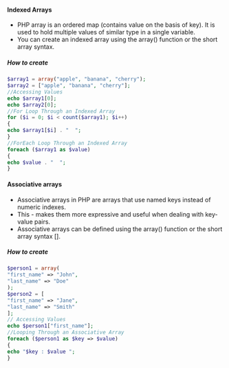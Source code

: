 #### Indexed Arrays 
* PHP array is an ordered map (contains value on the basis of key). It is used to hold multiple values of similar type in a single variable.
* You can create an indexed array using the array() function or the short array syntax.
##### How to create
```php
$array1 = array("apple", "banana", "cherry"); 
$array2 = ["apple", "banana", "cherry"]; 
//Accessing Values 
echo $array1[0]; 
echo $array2[0]; 
//For Loop Through an Indexed Array 
for ($i = 0; $i < count($array1); $i++) 
{ 
echo $array1[$i] . "  "; 
} 
//ForEach Loop Through an Indexed Array 
foreach ($array1 as $value) 
{ 
echo $value . "  "; 
}
```

#### Associative arrays
* Associative arrays in PHP are arrays that use named keys instead of numeric indexes. 
* This - makes them more expressive and useful when dealing with key-value pairs. 
* Associative arrays can be defined using the array() function or the short array syntax [].
##### How to create
```php
$person1 = array(
"first_name" => "John", 
"last_name" => "Doe"
);
$person2 = [
"first_name" => "Jane", 
"last_name" => "Smith"
]; 
// Accessing Values
echo $person1["first_name"]; 
//Looping Through an Associative Array 
foreach ($person1 as $key => $value) 
{ 
echo "$key : $value "; 
}
```